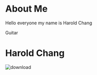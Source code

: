 # About Me
Hello everyone my name is Harold Chang


Guitar
# Harold Chang
![download](https://user-images.githubusercontent.com/96707128/159603544-85c3930a-7a5c-43e2-88e6-e0973cbae5bf.jpg)
